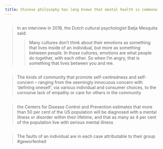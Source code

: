 ```yaml
---
title: Chinese philosophy has long known that mental health is communal
---
```


## 
> In an interview in 2018, the Dutch cultural psychologist Batja Mesquita said:
> > Many cultures don’t think about their emotions as something that lives inside of an individual, but more as something between people. In those cultures, emotions are what people do together, with each other. So when I’m angry, that is something that lives between you and me.
## 
> The kinds of community that promote self-centredness and self-concern – ranging from the seemingly innocuous concern with ‘defining oneself’, via various individual and consumer choices, to the corrosive lack of empathy or care for others in the community
## 
> the Centers for Disease Control and Prevention estimates that more than 50 per cent of the US population will be diagnosed with a mental illness or disorder within their lifetime, and that as many as 4 per cent of the population live with serious mental illness
## 
> The faults of an individual are in each case attributable to their group
#geworfenheit
